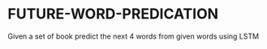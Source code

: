 # FUTURE-WORD-PREDICATION

Given a set of book predict the next 4 words from given words using LSTM
